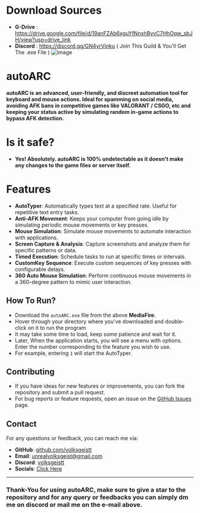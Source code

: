# Download Sources
- **G-Drive** : https://drive.google.com/file/d/19anFZAb6xguYfNnxhByvC7HhOqw_sbJH/view?usp=drive_link
- **Discord** : https://discord.gg/GN4yrVjnku  ( Join This Guild & You'll Get The .exe File )
![image](https://github.com/user-attachments/assets/4f5d4d40-af91-41d3-b3d3-02d21698b653)
# autoARC
**autoARC is an advanced, user-friendly, and discreet automation tool for keyboard and mouse actions. Ideal for spamming on social media, avoiding AFK bans in competitive games like VALORANT / CSGO, etc and keeping your status active by simulating random in-game actions to bypass AFK detection.**
# Is it safe?
- **Yes! Absolutely. autoARC is 100% undetectable as it doesn't make any changes to the game files or server itself.**
# Features
- **AutoTyper**: Automatically types text at a specified rate. Useful for repetitive text entry tasks.
- **Anti-AFK Movement**: Keeps your computer from going idle by simulating periodic mouse movements or key presses.
- **Mouse Simulation**: Simulate mouse movements to automate interaction with applications.
- **Screen Capture & Analysis**: Capture screenshots and analyze them for specific patterns or data.
- **Timed Execution**: Schedule tasks to run at specific times or intervals.
- **CustomKey Sequence**: Execute custom sequences of key presses with configurable delays.
- **360 Auto Mouse Simulation**: Perform continuous mouse movements in a 360-degree pattern to mimic user interaction.
## How To Run?
- Download the `autoARC.exe` file from the above **MediaFire**.
- Hover through your directory where you've downloaded and double-click on it to run the program
- It may take some time to load, keep some patience and wait for it.
- Later, When the application starts, you will see a menu with options. Enter the number corresponding to the feature you wish to use. 
- For example, entering `1` will start the AutoTyper.
## Contributing
- If you have ideas for new features or improvements, you can fork the repository and submit a pull request.
- For bug reports or feature requests, open an issue on the [GitHub Issues](https://github.com/volksgeistt/autoARC/issues) page.
## Contact
For any questions or feedback, you can reach me via:
- **GitHub**: [github.com/volksgeistt](https://github.com/volksgeistt)
- **Email**: unrealvolksgeist@gmail.com
- **Discord**: [volksgeistt](https://discord.com/users/1181256087081603116)
- **Socials**: [Click Here](https://volksgeistt.tech)
---
### Thank-You for using autoARC, make sure to give a star to the repository and for any query or feedbacks you can simply dm me on discord or mail me on the e-mail above.
